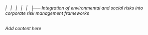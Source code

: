 ###### |   |   |   |   |   ├── Integration of environmental and social risks into corporate risk management frameworks

*Add content here*
